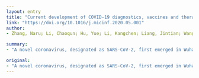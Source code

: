 ```yaml
---
layout: entry
title: "Current development of COVID-19 diagnostics, vaccines and therapeutics"
link: "https://doi.org/10.1016/j.micinf.2020.05.001"
author:
- Zhang, Naru; Li, Chaoqun; Hu, Yue; Li, Kangchen; Liang, Jintian; Wang, Lili; Du, Lanying; Jiang, Shibo

summary:
- "A novel coronavirus, designated as SARS-CoV-2, first emerged in Wuhan City, Hubei Province, China, in late December 2019. The rapidly increasing number of cases has caused worldwide panic. In this review, we describe some currently applied diagnostic approaches to prevent, treat and control further outbreaks. This review describes some current applied therapeutics and vaccines to prevent and treat the virus. We describe some current used diagnostic approaches, as well as therapeutics, to prevent a further outbreak of SARS. A novel Corona virus, called SARS CoV-2 was first discovered in China in December 2018."

original:
- "A novel coronavirus, designated as SARS-CoV-2, first emerged in Wuhan City, Hubei Province, China, in late December 2019. The rapidly increasing number of cases has caused worldwide panic. In this review, we describe some currently applied diagnostic approaches, as well as therapeutics and vaccines, to prevent, treat and control further outbreaks of SARS-CoV-2 infection."
---
```



